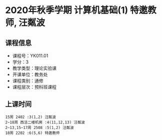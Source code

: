 # 2020年秋季学期 计算机基础(1) 特邀教师, 汪粼波






## 课程信息

- 课程号：YK011.01
- 学分：3
- 教学类型：理论实验课
- 开课单位：教务处
- 课程类别：通修
- 课程层次：预科班课程

## 上课时间

```
15周 2402 :3(1,2) 汪粼波
2~18周 西活二楼机房 :4(11,12,13) 汪粼波
2~13,15~17周 2508 :5(1,2) 汪粼波
18周 2202 :6(5,6) 特邀教师
```

